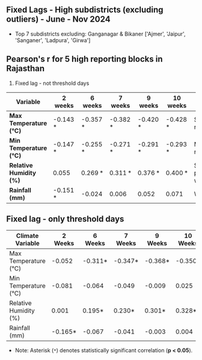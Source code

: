 ## Fixed Lags - High subdistricts (excluding outliers) - June - Nov 2024
 
- Top 7 subdistricts excluding: Ganganagar & Bikaner ['Ajmer', 'Jaipur', 'Sanganer', 'Ladpura', 'Girwa']

## Pearson's r for 5 high reporting blocks in Rajasthan

1) Fixed lag - not threshold days
   
| **Variable**              | 2 weeks | 6 weeks | 7 weeks | 9 weeks | **10 weeks** | Association|
|---------------------------|-------------|-------------|-------------|-------------|--------------|-----------------------------|
| **Max Temperature (°C)**  | -0.143 *     | -0.357 *     | -0.382 *     | -0.420 *     | -0.428 *      | Strong negative             |
| **Min Temperature (°C)**  | -0.147 *     | -0.255 *     | -0.271 *     | -0.291 *     | -0.293 *      | Moderate negative           |
| **Relative Humidity (%)** | 0.055        | 0.269 *      | 0.311 *      | 0.376 *      | 0.400 *       | Strong positive (≥6 weeks)  |
| **Rainfall (mm)**         | -0.151 *     | -0.024       | 0.006        | 0.052        | 0.071         | Weak/unclear                |



## Fixed lag - only threshold days

| Climate Variable        | 2 Weeks   | 6 Weeks   | 7 Weeks   | 9 Weeks   | 10 Weeks  | Association |
|-------------------------|-------------|-----------|-----------|-----------|-----------|-----------|
| Max Temperature (°C)    | -0.052    | -0.311*   | -0.347*   | -0.368*   | -0.350*   | Moderate Negative    |
| Min Temperature (°C)    |  -0.081    | -0.064    | -0.049    | -0.009    | 0.025     |Weak Mixed    |
| Relative Humidity (%)   |  0.001     | 0.195*    | 0.230*    | 0.301*    | 0.328*    |Moderate Positive    |
| Rainfall (mm)           |  -0.165*   | -0.067    | -0.041    | -0.003    | 0.004     |Weak Mixed       |

* Note: Asterisk (`*`) denotes statistically significant correlation (**p < 0.05**).
